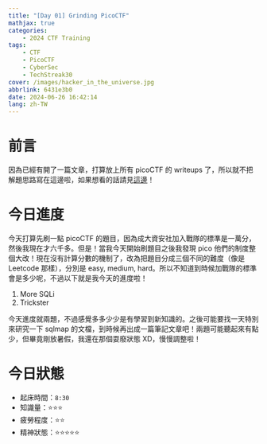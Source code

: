 ```yaml
---
title: "[Day 01] Grinding PicoCTF"
mathjax: true
categories:
    - 2024 CTF Training
tags:
    - CTF
    - PicoCTF
    - CyberSec
    - TechStreak30
cover: /images/hacker_in_the_universe.jpg
abbrlink: 6431e3b0
date: 2024-06-26 16:42:14
lang: zh-TW
---
```


# 前言

因為已經有開了一篇文章，打算放上所有 picoCTF 的 writeups 了，所以就不把解題思路寫在這邊啦，如果想看的話請見[這邊](/CTF/All-in-One%20PicoCTF-Writeups/)！

# 今日進度

今天打算先刷一點 picoCTF 的題目，因為成大資安社加入戰隊的標準是一萬分，然後我現在才六千多。但是！當我今天開始刷題目之後我發現 pico 他們的制度整個大改！現在沒有計算分數的機制了，改為把題目分成三個不同的難度（像是 Leetcode 那樣），分別是 easy, medium, hard。所以不知道到時候加戰隊的標準會是多少呢，不過以下就是我今天的進度啦！

1. More SQLi
2. Trickster

今天進度就兩題，不過感覺多多少少是有學習到新知識的。之後可能要找一天特別來研究一下 sqlmap 的文檔，到時候再出成一篇筆記文章吧！兩題可能聽起來有點少，但畢竟剛放暑假，我還在那個耍廢狀態 XD，慢慢調整啦！

# 今日狀態

-   起床時間：`8:30`
-   知識量：⭐⭐⭐
-   疲勞程度：⭐⭐
-   精神狀態：⭐⭐⭐⭐⭐
